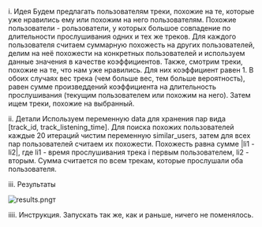 i. Идея
Будем предлагать пользователям треки, похожие на те, которые уже нравились ему или похожим на него пользователям. Похожие пользователи - рользователи, у которых большое совпадение по длительности прослушивания одних и тех же треков.
Для каждого пользователя считаем суммарную похожесть на других пользователей, делим на неё похожести на конкретных пользователей и используем данные значения в качестве коэффициентов.
Также, смотрим треки, похожие на те, что нам уже нравились. Для них коэффициент равен 1.
В обоих случаях вес трека (чем больше вес, тем больше вероятность), равен сумме произведдений коэффициента на длительность прослушивания (текущим пользователем или похожим на него).
Затем ищем треки, похожие на выбранный.

ii. Детали
Используем переменную data для хранения пар вида [track_id, track_listening_time].
Для поиска похожих пользователей каждые 20 итераций чистим переменную similar_users, затем для всех пар пользователей считаем их похожести.
Похожесть равна сумме |li1 - li2|, где li1 - время прослушивания трека i первым пользователем, li2 - вторым.
Сумма считается по всем трекам, которые прослушали оба пользователя.

iii. Результаты

![results.png](results.png)т

iiii. Инструкция.
Запускать так же, как и раньше, ничего не поменялось.
